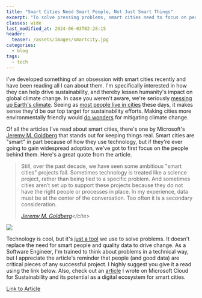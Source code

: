 ```yaml
---
title: "Smart Cities Need Smart People, Not Just Smart Things"
excerpt: "To solve pressing problems, smart cities need to focus on people."
classes: wide
last_modified_at: 2024-06-03T02:28:15
header:
  teaser: /assets/images/smartcity.jpg
categories:
  - blog
tags:
  - tech
---
```


<script src="/assets/js/dynamic-link-targeting.js"></script>

<style>
  /* X-Small devices (portrait phones, less than 576px) */
  @media (max-width: 575.98px) {
    .gifformat {
      width: 100%;
    }
  }

  /* Small devices (landscape phones, less than 768px) */
  @media (max-width: 767.98px) {
    .gifformat {
      width: 100%;
    }
  }

  /* Tablets and larger */
  @media (min-width: 767.98px) {
    .gifformat {
      width: 60%;
    }
  }
</style>

I've developed something of an obsession with smart cities recently and have been reading all I can about them. I'm specifically interested in how they can help drive sustainability, and thereby lessen humanity's impact on global climate change. In case you weren't aware, we're seriously [messing up Earth's climate](https://climate.nasa.gov/evidence/). Seeing as [most people live in cities](https://www.un.org/development/desa/pd/content/urbanization-0) these days, it makes sense they'd be our top target for sustainability efforts. Making cities more environmentally friendly would [do wonders](https://dailytargum.com/article/2023/02/malik-creating-sustainable-cities-is-key-to-fighting-climate-change-if-we) for mitigating climate change.

Of all the articles I've read about smart cities, there's one by Microsoft's [Jeremy M. Goldberg](https://www.linkedin.com/in/jeremymgoldberg/) that stands out for keeping things real. Smart cities are "smart" in part because of how they use technology, but if they're ever going to gain widespread adoption, we've got to first focus on the people behind them. Here's a great quote from the article.

> Still, over the past decade, we have seen some ambitious "smart cities" projects fail. Sometimes technology is treated like a science project, rather than being tied to a specific problem. And sometimes cities aren’t set up to support these projects because they do not have the right people or processes in place. In my experience, data must be at the center of the conversation. Too often it is a secondary consideration.
>
> <cite>[Jeremy M. Goldberg](https://www.microsoft.com/en-us/industry/blog/government/2021/05/12/the-future-of-smart-cities-starts-with-people-not-technology/#:~:text=Still%2C%20over%20the,a%20secondary%20consideration.)</cite>

<div class="meme-container">
  <div class="meme-wrapper">
    <img src="/assets/images/chefskiss.gif" />
  </div>
</div>

Technology is cool, but it's [just a tool](https://www.forbes.com/sites/forbesbusinesscouncil/2021/02/26/technology-is-just-a-tool-why-people-are-the-heart-of-everything-we-do-in-business) we use to solve problems. It doesn't replace the need for smart people and quality data to drive change. As a Software Engineer, I'm trained to think about problems in a technical way, but I appreciate the article's reminder that people (and good data) are critical pieces of any successful project. I highly suggest you give it a read using the link below. Also, check out an [article](/blog/microsoft-cloud-for-sustainability) I wrote on Microsoft Cloud for Sustainability and its potential as a digital ecosystem for smart cities.

<a href="https://www.microsoft.com/en-us/industry/blog/government/2021/05/12/the-future-of-smart-cities-starts-with-people-not-technology/" class="btn btn--primary">Link to Article</a>
